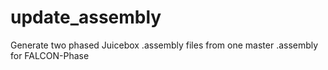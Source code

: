 # update_assembly
Generate two phased Juicebox .assembly files from one master .assembly for FALCON-Phase
